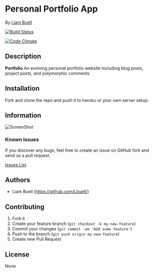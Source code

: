 # Personal Portfolio App
<!-- If you'd like to use a logo instead uncomment this code and remove the text above this line

  ![Logo](URL to logo img file goes here)

-->

By [Liam Buell](https://github.com/Lbuell/)


[![Build Status](https://travis-ci.org/Lbuell/Portfolio.png?branch=master)](https://travis-ci.org/Lbuell/Portfolio)


[![Code Climate](https://codeclimate.com/github/gringocl/myfamilysinfo.png)](https://codeclimate.com/github/gringocl/myfamilysinfo)

## Description
**Portfolio** An evolving personal portfolio website including blog posts, project posts, and polymorphic comments

## Installation

Fork and clone the repo and push it to heroku or your own server setup:

## Information

![ScreenShot](https://{https://www.dropbox.com/s/x565sx06sgnuwmb/Screenshot%20from%202014-02-12%2014%3A38%3A17.png})

### Known Issues

If you discover any bugs, feel free to create an issue on GitHub fork and
send us a pull request.

[Issues List](https://github.com/lbuell/portfolio/issues).

## Authors

* Liam Buell (https://github.com/Lbuell/)


## Contributing

1. Fork it
2. Create your feature branch (`git checkout -b my-new-feature`)
3. Commit your changes (`git commit -am 'Add some feature'`)
4. Push to the branch (`git push origin my-new-feature`)
5. Create new Pull Request


## License

None
